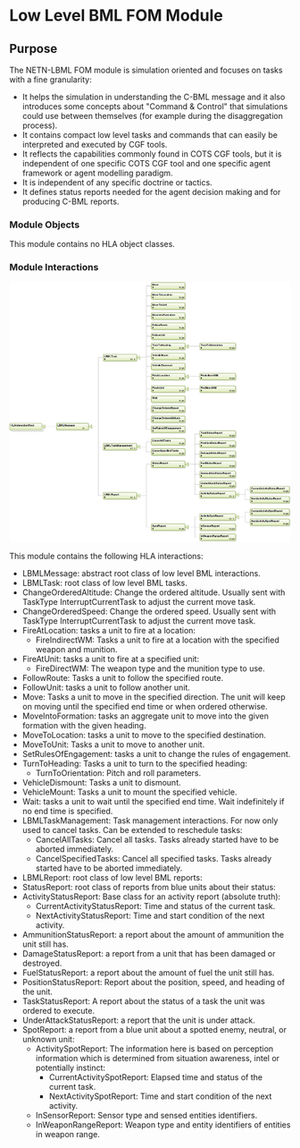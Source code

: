 # Low Level BML FOM Module

## Purpose
The NETN-LBML FOM module is simulation oriented and focuses on tasks with a fine granularity:
* It helps the simulation in understanding the C-BML message and it also introduces some concepts about "Command & Control" that simulations could use between themselves (for example during the disaggregation process).
* It contains compact low level tasks and commands that can easily be interpreted and executed by CGF tools.
* It reflects the capabilities commonly found in COTS CGF tools, but it is independent of one specific COTS CGF tool and one specific agent framework or agent modelling paradigm.
* It is independent of any specific doctrine or tactics.
* It defines status reports needed for the agent decision making and for producing C-BML reports.

### Module Objects
This module contains no HLA object classes.

### Module Interactions

<img src="./images/llbml-interactions.png"/>

This module contains the following HLA interactions:
* LBMLMessage: abstract root class of low level BML interactions.
* LBMLTask: root class of low level BML tasks.
* ChangeOrderedAltitude: Change the ordered altitude. Usually sent with TaskType InterruptCurrentTask to adjust the current move task.
* ChangeOrderedSpeed: Change the ordered speed. Usually sent with TaskType InterruptCurrentTask to adjust the current move task.
* FireAtLocation: tasks a unit to fire at a location:
   * FireIndirectWM: Tasks a unit to fire at a location with the specified weapon and munition.
* FireAtUnit: tasks a unit to fire at a specified unit:
   * FireDirectWM: The weapon type and the munition type to use.
* FollowRoute: Tasks a unit to follow the specified route.
* FollowUnit: tasks a unit to follow another unit.
* Move: Tasks a unit to move in the specified direction. The unit will keep on moving until the specified end time or when ordered otherwise.
* MoveIntoFormation: tasks an aggregate unit to move into the given formation with the given heading.
* MoveToLocation: tasks a unit to move to the specified destination.
* MoveToUnit: Tasks a unit to move to another unit.
* SetRulesOfEngagement: tasks a unit to change the rules of engagement.
* TurnToHeading: Tasks a unit to turn to the specified heading:
   * TurnToOrientation: Pitch and roll parameters.
* VehicleDismount: Tasks a unit to dismount.
* VehicleMount: Tasks a unit to mount the specified vehicle.
* Wait: tasks a unit to wait until the specified end time. Wait indefinitely if no end time is specified.
* LBMLTaskManagement: Task management interactions. For now only used to cancel tasks. Can be extended to reschedule tasks:
   * CancelAllTasks: Cancel all tasks. Tasks already started have to be aborted immediately.
   * CancelSpecifiedTasks: Cancel all specified tasks. Tasks already started have to be aborted immediately.
* LBMLReport: root class of low level BML reports:
* StatusReport: root class of reports from blue units about their status:
* ActivityStatusReport: Base class for an activity report (absolute truth):
   * CurrentActivityStatusReport: Time and status of the current task.
   * NextActivityStatusReport: Time and start condition of the next activity.
* AmmunitionStatusReport: a report about the amount of ammunition the unit still has.
* DamageStatusReport: a report from a unit that has been damaged or destroyed.
* FuelStatusReport: a report about the amount of fuel the unit still has.
* PositionStatusReport: Report about the position, speed, and heading of the unit.
* TaskStatusReport: A report about the status of a task the unit was ordered to execute.
* UnderAttackStatusReport: a report that the unit is under attack.
* SpotReport: a report from a blue unit about a spotted enemy, neutral, or unknown unit:
   * ActivitySpotReport: The information here is based on perception information which is determined from situation awareness, intel or potentially instinct:
      * CurrentActivitySpotReport: Elapsed time and status of the current task.
      * NextActivitySpotReport: Time and start condition of the next activity.
  * InSensorReport: Sensor type and sensed entities identifiers.
  * InWeaponRangeReport: Weapon type and entity identifiers of entities in weapon range.
